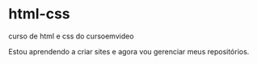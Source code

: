 # html-css
 curso de html e css do cursoemvideo

 Estou aprendendo a criar sites e agora vou gerenciar meus repositórios.
